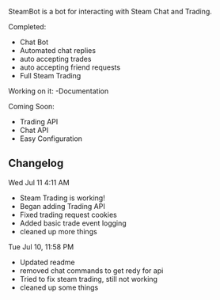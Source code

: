 SteamBot is a bot for interacting with Steam Chat and Trading.

Completed:
- Chat Bot
- Automated chat replies
- auto accepting trades
- auto accepting friend requests
- Full Steam Trading

Working on it:
-Documentation

Coming Soon:
- Trading API
- Chat API
- Easy Configuration


## Changelog ##

Wed Jul 11 4:11 AM
- Steam Trading is working!
- Began adding Trading API
- Fixed trading request cookies
- Added basic trade event logging
- cleaned up more things


Tue Jul 10, 11:58 PM
- Updated readme
- removed chat commands to get redy for api
- Tried to fix steam trading, still not working
- cleaned up some things
